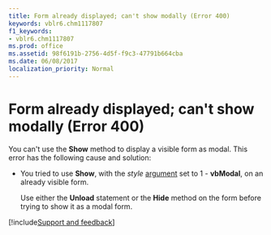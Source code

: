 ```yaml
---
title: Form already displayed; can't show modally (Error 400)
keywords: vblr6.chm1117807
f1_keywords:
- vblr6.chm1117807
ms.prod: office
ms.assetid: 98f6191b-2756-4d5f-f9c3-47791b664cba
ms.date: 06/08/2017
localization_priority: Normal
---
```



# Form already displayed; can't show modally (Error 400)

You can't use the  **Show** method to display a visible form as modal. This error has the following cause and solution:



- You tried to use  **Show**, with the _style_ [argument](../../Glossary/vbe-glossary.md#argument) set to 1 - **vbModal**, on an already visible form.
    
    Use either the  **Unload** statement or the **Hide** method on the form before trying to show it as a modal form.

[!include[Support and feedback](~/includes/feedback-boilerplate.md)]
